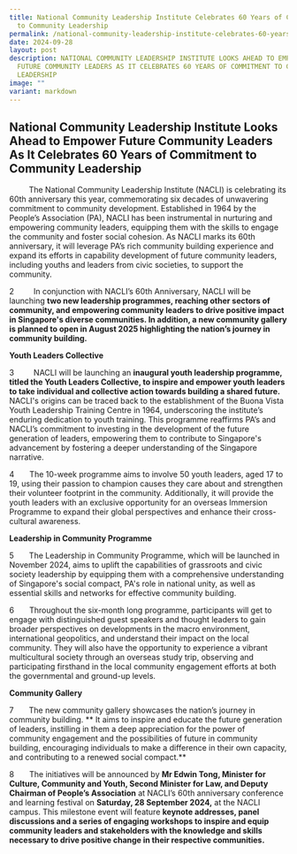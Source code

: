 ```yaml
---
title: National Community Leadership Institute Celebrates 60 Years of Commitment
  to Community Leadership
permalink: /national-community-leadership-institute-celebrates-60-years-of-commitment-to-community-leadership/
date: 2024-09-28
layout: post
description: NATIONAL COMMUNITY LEADERSHIP INSTITUTE LOOKS AHEAD TO EMPOWER
  FUTURE COMMUNITY LEADERS AS IT CELEBRATES 60 YEARS OF COMMITMENT TO COMMUNITY
  LEADERSHIP
image: ""
variant: markdown
---
```

## National Community Leadership Institute Looks Ahead to Empower Future Community Leaders As It Celebrates 60 Years of Commitment to Community Leadership

 &nbsp; &nbsp; &nbsp; &nbsp; &nbsp;The National Community Leadership Institute (NACLI) is celebrating its
60th anniversary this year, commemorating six decades of unwavering commitment
to community development. Established in 1964 by the People’s Association
(PA), NACLI has been instrumental in nurturing and empowering community
leaders, equipping them with the skills to engage the community and foster
social cohesion. As NACLI marks its 60th anniversary, it will leverage
PA’s rich community building experience and expand its efforts in capability
development of future community leaders, including youths and leaders from
civic societies, to support the community.&nbsp; &nbsp;

2 &nbsp; &nbsp; &nbsp; &nbsp;&nbsp;In conjunction with NACLI’s 60th Anniversary, NACLI will be launching **two new leadership programmes, reaching other sectors of community, and empowering community leaders to drive positive impact in Singapore's diverse communities. In addition, a new community gallery is planned to open in August 2025 highlighting the nation’s journey in community building.**&nbsp; &nbsp;
				
**Youth Leaders Collective**

3&nbsp; &nbsp; &nbsp; &nbsp; &nbsp;NACLI will be launching an **inaugural youth leadership programme, titled the Youth Leaders Collective, to inspire and empower youth leaders to take individual and collective action towards building a shared future.** NACLI's origins can be traced back to the establishment of the Buona Vista Youth Leadership Training Centre in 1964, underscoring the institute’s enduring dedication to youth training. This programme reaffirms PA’s and NACLI’s commitment to investing in the development of the future generation of leaders, empowering them to contribute to Singapore's advancement by fostering a deeper understanding of the Singapore narrative. 

4 &nbsp; &nbsp; &nbsp; The 10-week programme aims to involve 50 youth leaders, aged 17 to 19, using their passion to champion causes they care about and strengthen their volunteer footprint in the community.  Additionally, it will provide the youth leaders with an exclusive opportunity for an
overseas Immersion Programme to expand their global perspectives and enhance
their cross-cultural awareness.

**Leadership in Community Programme**

5 &nbsp; &nbsp; &nbsp; The Leadership in Community Programme, which will be launched in November
2024, aims to uplift the capabilities of grassroots and civic society leadership
by equipping them with a comprehensive understanding of Singapore's social
compact, PA's role in national unity, as well as essential skills and networks
for effective community building.

6 &nbsp; &nbsp; &nbsp; Throughout the six-month long programme, participants will get to engage
with distinguished guest speakers and thought leaders to gain broader perspectives
on developments in the macro environment, international geopolitics, and
understand their impact on the local community. They will also have the
opportunity to experience a vibrant multicultural society through an overseas
study trip, observing and participating firsthand in the local community
engagement efforts at both the governmental and ground-up levels.

**Community Gallery**

7 &nbsp; &nbsp; &nbsp; The new community gallery showcases the nation’s journey in community
building. ** It aims to inspire and educate the future generation of leaders, instilling in them a deep appreciation for the power of community engagement and the possibilities of future in community building, encouraging individuals to make a difference in their own capacity, and contributing to a renewed social compact.**

8 &nbsp; &nbsp; &nbsp; The initiatives will be announced by **Mr Edwin Tong, Minister for Culture, Community and Youth, Second Minister for Law, and Deputy Chairman of People’s Association** at
NACLI’s 60th anniversary conference and learning festival on **Saturday, 28 September 2024,** at
the NACLI campus. This milestone event will feature **keynote addresses, panel discussions and a series of engaging workshops to inspire and equip community leaders and stakeholders with the knowledge and skills necessary to drive positive change in their respective communities.**
